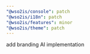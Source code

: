 ```yaml
---
"@wso2is/console": patch
"@wso2is/i18n": patch
"@wso2is/features": minor
"@wso2is/theme": patch
---
```


add branding AI implementation
